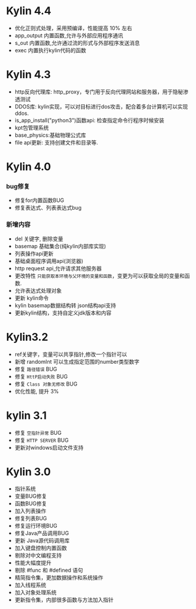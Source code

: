 
# Kylin 4.4
- 优化正则式处理，采用预编译，性能提高 10% 左右
- app_output 内置函数,允许与外部应用程序通讯
- s_out 内置函数,允许通过流的形式与外部程序发送消息
- exec 内置执行kylin代码的函数

# Kylin 4.3
- http反向代理库: http_proxy，专门用于反向代理网站和服务器，用于隐秘渗透测试
- DDOS库: kylin实现，可以对目标进行dos攻击，配合着多台计算机可以实现ddos.
- is_app_install("python3")函数api: 检查指定命令行程序时候安装
- kpt包管理系统
- base_physics:基础物理公式库
- file api更新: 支持创建文件和目录等.

# Kylin 4.0
### bug修复
- 修复for内置函数BUG
- 修复表达式、列表表达式bug

### 新增内容
- del 关键字, 删除变量
- basemap 基础集合(纯kylin内部库实现)
- 列表操作api更新
- 基础桌面程序调用api(浏览器)
- http request api,允许请求其他服务器
- 更改特性 ```只能获取本环境与父环境的变量和函数```，变更为可以获取全局的变量和函数.
- 允许表达式处理对象
- 更新 kylin命令
- kylin basemap数据结构转 json结构api支持
- 更新kylin结构，支持自定义jdk版本和内容

# Kylin3.2
- ref关键字，变量可以共享指针,修改一个指针可以
- 新增 randomInt 可以生成指定范围的number类型数字
- 修复 ```路径错误``` BUG
- 修复 ```HttP启动失败``` BUG    
- 修复 ```Class 对象无修改``` BUG
- 优化性能, 提升 3%

# kylin 3.1
- 修复 ```空指针异常``` BUG
- 修复 ```HTTP SERVER``` BUG
- 更新对windows启动文件支持

# Kylin 3.0
- 指针系统
- 变量BUG修复
- 函数BUG修复
- 加入列表操作
- 修复列表BUG
- 修复运行环境BUG
- 修复Java产品调用BUG
- 更新 Java源代码调用库
- 加入键盘控制内置函数
- 剔除对中文编程支持
- 性能大幅度提升
- 剔除 #func 和 #defined 语句
- 精简指令集，更加数据操作和系统操作
- 加入线程系统
- 加入对象处理系统
- 更新指令集，内部很多函数与方法加入指针


